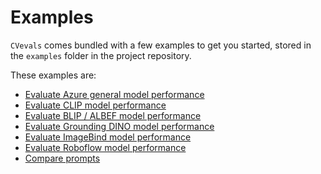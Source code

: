 # Examples

`CVevals` comes bundled with a few examples to get you started, stored in the `examples` folder in the project repository.

These examples are:

- [Evaluate Azure general model performance](/examples/azure/)
- [Evaluate CLIP model performance](/examples/clip/)
- [Evaluate BLIP / ALBEF model performance](/examples/blip-albed/)
- [Evaluate Grounding DINO model performance](/examples/grounding-dino/)
- [Evaluate ImageBind model performance](/examples/imagebind/)
- [Evaluate Roboflow model performance](/examples/roboflow/)
- [Compare prompts](/examples/compare-prompts/)